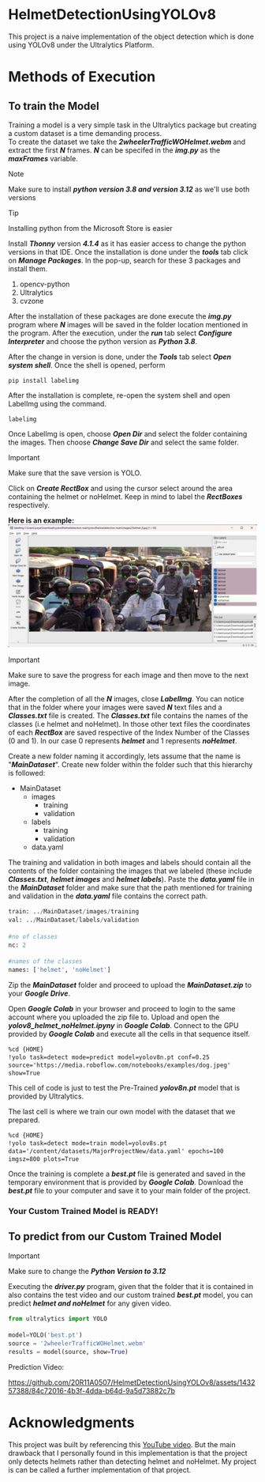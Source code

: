 # HelmetDetectionUsingYOLOv8
This project is a naive implementation of the object detection which is done using YOLOv8 under the Ultralytics Platform.

# Methods of Execution
## To train the Model
Training a model is a very simple task in the Ultralytics package but creating a custom dataset is a time demanding process.<br>
To create the dataset we take the ***2wheelerTrafficWOHelmet.webm*** and extract the first **_N_** frames. **_N_** can be specifed in the **_img.py_** as the ***maxFrames*** variable.<br>

>[!NOTE]
>Make sure to install ***python version 3.8 and version 3.12*** as we'll use both versions

>[!TIP]
>Installing python from the Microsoft Store is easier

Install ***Thonny*** version ***4.1.4*** as it has easier access to change the python versions in that IDE. Once the installation is done under the ***tools*** tab click on ***Manage Packages***. In the pop-up, search for these 3 packages and install them.
1. opencv-python
2. Ultralytics
3. cvzone

After the installation of these packages are done execute the **_img.py_** program where **_N_** images will be saved in the folder location mentioned in the program. After the execution, under the ***run*** tab select ***Configure Interpreter*** and choose the python version as ***Python 3.8***.

After the change in version is done, under the ***Tools*** tab select ***Open system shell***. Once the shell is opened, perform
```
pip install labelimg
```
After the installation is complete, re-open the system shell and open LabelImg using the command.
```
labelimg
```
Once LabelImg is open, choose ***Open Dir*** and select the folder containing the images. Then choose ***Change Save Dir*** and select the same folder.
>[!IMPORTANT]
>Make sure that the save version is YOLO.

Click on ***Create RectBox*** and using the cursor select around the area containing the helmet or noHelmet. Keep in mind to label the ***RectBoxes*** respectively.

**Here is an example:**
![LabelImg ScreenShot](/ScreenShot1.jpg)

>[!IMPORTANT]
>Make sure to save the progress for each image and then move to the next image.

After the completion of all the ***N*** images, close ***LabelImg***. You can notice that in the folder where your images were saved ***N*** text files and a ***Classes.txt*** file is created. The ***Classes.txt*** file contains the names of the classes (i.e helmet and noHelmet). In those other text files the coordinates of each ***RectBox*** are saved respective of the Index Number of the Classes (0 and 1). In our case 0 represents ***helmet*** and 1 represents ***noHelmet***.

Create a new folder naming it accordingly, lets assume that the name is "***MainDataset***". Create new folder within the folder such that this hierarchy is followed:

- MainDataset
  - images
    - training
    - validation
  - labels
    - training
    - validation
  - data.yaml

The training and validation in both images and labels should contain all the contents of the folder containing the images that we labeled (these include ***Classes.txt***, ***helmet images*** and ***helmet labels***). Paste the ***data.yaml*** file in the ***MainDataset*** folder and make sure that the path mentioned for training and validation in the ***data.yaml*** file contains the correct path.

``` python
train: ../MainDataset/images/training
val: ../MainDataset/labels/validation

#no of classes
nc: 2

#names of the classes
names: ['helmet', 'noHelmet']
```
Zip the ***MainDataset*** folder and proceed to upload the ***MainDataset.zip*** to your ***Google Drive***.

Open ***Google Colab*** in your browser and proceed to login to the same account where you uploaded the zip file to. Upload and open the ***yolov8_helmet_noHelmet.ipyny*** in ***Google Colab***. Connect to the GPU provided by ***Google Colab*** and execute all the cells in that sequence itself.

```
%cd {HOME}
!yolo task=detect mode=predict model=yolov8n.pt conf=0.25 source='https://media.roboflow.com/notebooks/examples/dog.jpeg' show=True
```
This cell of code is just to test the Pre-Trained ***yolov8n.pt*** model that is provided by Ultralytics.

The last cell is where we train our own model with the dataset that we prepared.

```
%cd {HOME}
!yolo task=detect mode=train model=yolov8s.pt data='/content/datasets/MajorProjectNew/data.yaml' epochs=100 imgsz=800 plots=True
```
Once the training is complete a ***best.pt*** file is generated and saved in the temporary environment that is provided by ***Google Colab***. Download the ***best.pt*** file to your computer and save it to your main folder of the project.

### Your Custom Trained Model is READY!
## To predict from our Custom Trained Model
>[!IMPORTANT]
>Make sure to change the ***Python Version to 3.12***

Executing the ***driver.py*** program, given that the folder that it is contained in also contains the test video and our custom trained ***best.pt*** model, you can predict ***helmet and noHelmet*** for any given video.

``` python
from ultralytics import YOLO

model=YOLO('best.pt')
source = '2wheelerTrafficWOHelmet.webm'
results = model(source, show=True)
```

Prediction Video:

https://github.com/20R11A0507/HelmetDetectionUsingYOLOv8/assets/143257388/84c72016-4b3f-4dda-b64d-9a5d73882c7b

# Acknowledgments
This project was built by referencing this [YouTube video](https://www.youtube.com/watch?v=ARHjcG509jo&t=416s). But the main drawback that I personally found in this implementation is that the project only detects helmets rather than detecting helmet and noHelmet. My project is can be called a further implementation of that project.

